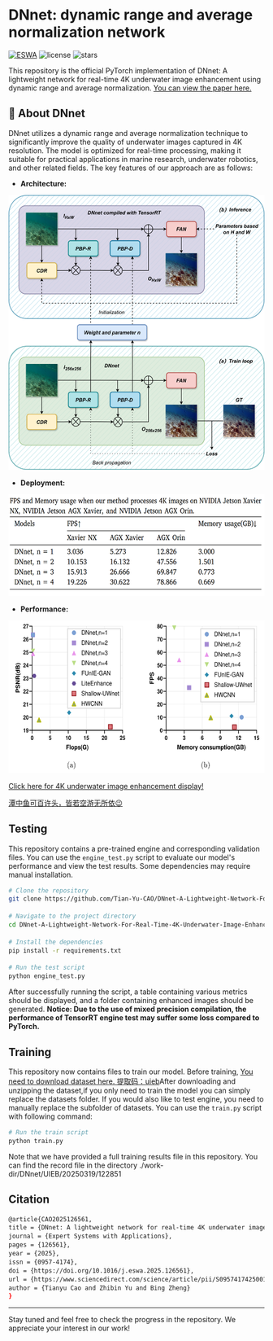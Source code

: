 ﻿# DNnet: dynamic range and average normalization network

[![ESWA](https://img.shields.io/badge/ESWA-Paper-<COLOR>.svg)](https://www.sciencedirect.com/science/article/pii/S0957417425001836?via%3Dihub)
![license](https://img.shields.io/github/license/Tian-Yu-CAO/DNnet-A-Lightweight-Network-For-Real-Time-4K-Underwater-Image-Enhancement)
![stars](https://img.shields.io/github/stars/Tian-Yu-CAO/DNnet-A-Lightweight-Network-For-Real-Time-4K-Underwater-Image-Enhancement)

This repository is the official PyTorch implementation of DNnet: A lightweight network for real-time 4K underwater image enhancement using dynamic range and average normalization. [You can view the paper here.](https://www.sciencedirect.com/science/article/pii/S0957417425001836)  

## 🚀 About DNnet
DNnet utilizes a dynamic range and average normalization technique to significantly improve the quality of underwater images captured in 4K resolution. The model is optimized for real-time processing, making it suitable for practical applications in marine research, underwater robotics, and other related fields. The key features of our approach are as follows:

* **Architecture:**

<p align="center">
<img src="https://raw.githubusercontent.com/Tian-Yu-CAO/DNnet-A-Lightweight-Network-For-Real-Time-4K-Underwater-Image-Enhancement/main/Features/Structure.jpg" width="520" height="540">
</p>


* **Deployment:**

<p align="center">
<img src="https://raw.githubusercontent.com/Tian-Yu-CAO/DNnet-A-Lightweight-Network-For-Real-Time-4K-Underwater-Image-Enhancement/main/Features/Efficiency.jpg" width="600" height="200">
</p>

* **Performance:**

<p align="center">
<img src="https://raw.githubusercontent.com/Tian-Yu-CAO/DNnet-A-Lightweight-Network-For-Real-Time-4K-Underwater-Image-Enhancement/main/Features/Performance.jpg" width="600" height="300">
</p>

[Click here for 4K underwater image enhancement display!](https://tian-yu-cao.github.io/DNnet-A-Lightweight-Network-For-Real-Time-4K-Underwater-Image-Enhancement/)

[潭中鱼可百许头，皆若空游无所依😉](https://tian-yu-cao.github.io/DNnet-A-Lightweight-Network-For-Real-Time-4K-Underwater-Image-Enhancement/swim_in_air)

## Testing
This repository contains a pre-trained engine and corresponding validation files. You can use the `engine_test.py` script to evaluate our model's performance and view the test results. Some dependencies may require manual installation.

```bash
# Clone the repository
git clone https://github.com/Tian-Yu-CAO/DNnet-A-Lightweight-Network-For-Real-Time-4K-Underwater-Image-Enhancement.git

# Navigate to the project directory
cd DNnet-A-Lightweight-Network-For-Real-Time-4K-Underwater-Image-Enhancement

# Install the dependencies
pip install -r requirements.txt

# Run the test script
python engine_test.py
```
After successfully running the script, a table containing various metrics should be displayed, and a folder containing enhanced images should be generated. **Notice: Due to the use of mixed precision compilation, the performance of TensorRT engine test may suffer some loss compared to PyTorch.**


## Training
This repository now contains files to train our model. Before training, [You need to download dataset here. 提取码：uieb](https://pan.baidu.com/s/1ey1RgCdnB8xwGeu3aQ5x3g?pwd=uieb)After downloading and unzipping the dataset,if you only need to train the model you can simply replace the datasets folder. If you would also like to test engine, you need to manually replace the subfolder of datasets. You can use the `train.py` script with following command:

```bash
# Run the train script
python train.py
```
Note that we have provided a full training results file in this repository. You can find the record file in the directory ./work-dir/DNnet/UIEB/20250319/122851


## Citation
```bash
@article{CAO2025126561,
title = {DNnet: A lightweight network for real-time 4K underwater image enhancement using dynamic range and average normalization},
journal = {Expert Systems with Applications},
pages = {126561},
year = {2025},
issn = {0957-4174},
doi = {https://doi.org/10.1016/j.eswa.2025.126561},
url = {https://www.sciencedirect.com/science/article/pii/S0957417425001836},
author = {Tianyu Cao and Zhibin Yu and Bing Zheng}
}
```
---

Stay tuned and feel free to check the progress in the repository. We appreciate your interest in our work!



